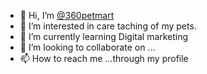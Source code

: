- 👋 Hi, I’m <a href="https://360petmart.com/">@360petmart </a>
- 👀 I’m interested in care taching of my pets.
- 🌱 I’m currently learning Digital marketing
- 💞️ I’m looking to collaborate on ...
- 📫 How to reach me ...through my profile

<!---
<a href="https://360petmart.com/">360petmart</a>is a ✨ best pet store online✨ repository because its a readme.md (file) appears on your GitHub profile.
You can click the Preview link to take a look at your changes.
--->
